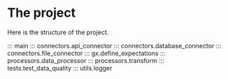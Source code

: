 # The project

Here is the structure of the project.

::: main
::: connectors.api_connector
::: connectors.database_connector
::: connectors.file_connector
::: gx.define_expectations
::: processors.data_processor
::: processors.transform
::: tests.test_data_quality
::: utils.logger
